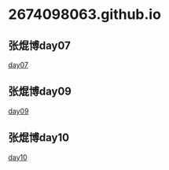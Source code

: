 # 2674098063.github.io
## 张焜博day07
<a href="https://2674098063.github.io/张焜博day07/html/超凡科技.html">day07</a>

## 张焜博day09
<a href="https://2674098063.github.io/张焜博day09/html/小鹿细节未完善.html">day09</a>

## 张焜博day10
<a href="https://2674098063.github.io/张焜博day10/html/day10作业细节未完善.html">day10</a>
